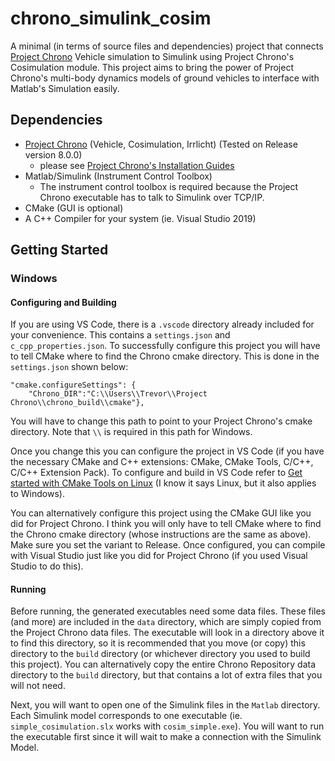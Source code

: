 # chrono_simulink_cosim
A minimal (in terms of source files and dependencies) project that connects [Project Chrono](https://github.com/projectchrono/chrono/tree/main) Vehicle simulation to Simulink using Project Chrono's Cosimulation module. This project aims to bring the power of Project Chrono's multi-body dynamics models of ground vehicles to interface with Matlab's Simulation easily.

## Dependencies
- [Project Chrono](https://github.com/projectchrono/chrono/tree/main) (Vehicle, Cosimulation, Irrlicht) (Tested on Release version 8.0.0)
  - please see [Project Chrono's Installation Guides](https://api.projectchrono.org/8.0.0/tutorial_table_of_content_install.html)
- Matlab/Simulink (Instrument Control Toolbox)
  - The instrument control toolbox is required because the Project Chrono executable has to talk to Simulink over TCP/IP.
- CMake (GUI is optional)
- A C++ Compiler for your system (ie. Visual Studio 2019)

## Getting Started
### Windows
#### Configuring and Building
If you are using VS Code, there is a `.vscode` directory already included for your convenience. This contains a `settings.json` and `c_cpp_properties.json`. To successfully configure this project you will have to tell CMake where to find the Chrono cmake directory. This is done in the `settings.json` shown below:
```
"cmake.configureSettings": {
    "Chrono_DIR":"C:\\Users\\Trevor\\Project Chrono\\chrono_build\\cmake"},
```
You will have to change this path to point to your Project Chrono's cmake directory. Note that `\\` is required in this path for Windows.

Once you change this you can configure the project in VS Code (if you have the necessary CMake and C++ extensions: CMake, CMake Tools, C/C++, C/C++ Extension Pack). To configure and build in VS Code refer to [Get started with CMake Tools on Linux](https://code.visualstudio.com/docs/cpp/cmake-linux) (I know it says Linux, but it also applies to Windows).

You can alternatively configure this project using the CMake GUI like you did for Project Chrono. I think you will only have to tell CMake where to find the Chrono cmake directory (whose instructions are the same as above). Make sure you set the variant to Release. Once configured, you can compile with Visual Studio just like you did for Project Chrono (if you used Visual Studio to do this).

#### Running
Before running, the generated executables need some data files. These files (and more) are included in the `data` directory, which are simply copied from the Project Chrono data files. The executable will look in a directory above it to find this directory, so it is recommended that you move (or copy) this directory to the `build` directory (or whichever directory you used to build this project). You can alternatively copy the entire Chrono Repository data directory to the `build` directory, but that contains a lot of extra files that you will not need.

Next, you will want to open one of the Simulink files in the `Matlab` directory. Each Simulink model corresponds to one executable (ie. `simple_cosimulation.slx` works with `cosim_simple.exe`). You will want to run the executable first since it will wait to make a connection with the Simulink Model.